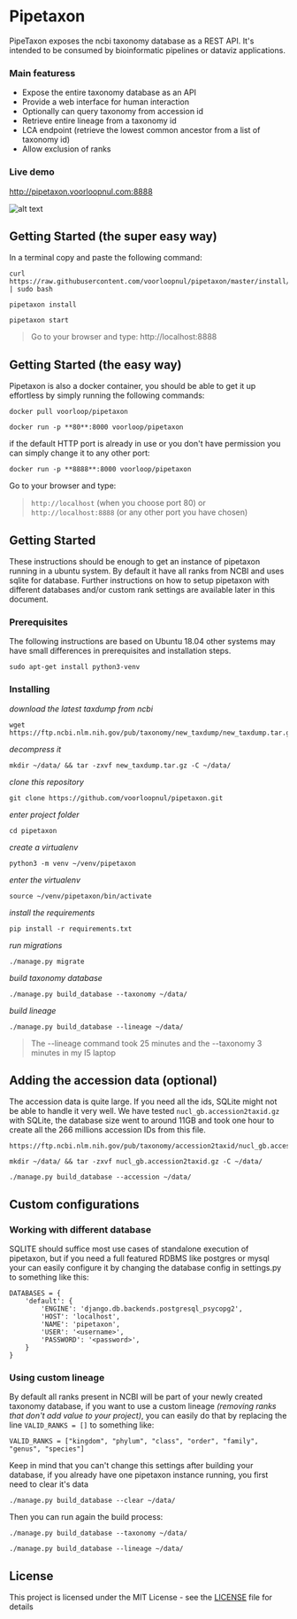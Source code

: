 # Pipetaxon

PipeTaxon exposes the ncbi taxonomy database as a REST API. It's intended to be consumed by bioinformatic pipelines or dataviz applications.

### Main featuress

 - Expose the entire taxonomy database as an API
 - Provide a web interface for human interaction
 - Optionally can query taxonomy from accession id
 - Retrieve entire lineage from a taxonomy id
 - LCA endpoint (retrieve the lowest common ancestor from a list of taxonomy id) 
 - Allow exclusion of ranks

### Live demo

http://pipetaxon.voorloopnul.com:8888


![alt text](https://i.imgur.com/A7Vxzq9.png)

## Getting Started (the super easy way)

In a terminal copy and paste the following command:
```
curl https://raw.githubusercontent.com/voorloopnul/pipetaxon/master/install/install.sh | sudo bash
```

```
pipetaxon install
```

```
pipetaxon start
```

> Go to your browser and type: http://localhost:8888
       
## Getting Started (the easy way)

Pipetaxon is also a docker container, you should be able to get it up effortless by simply running the following commands:

```
docker pull voorloop/pipetaxon
```

```
docker run -p **80**:8000 voorloop/pipetaxon
```

if the default HTTP port is already in use or you don't have permission you can simply change it to any other port:
 
```
docker run -p **8888**:8000 voorloop/pipetaxon
```

Go to your browser and type:

 > `http://localhost` (when you choose port 80) or `http://localhost:8888` (or any other port you have chosen)


## Getting Started

These instructions should be enough to get an instance of pipetaxon running in a ubuntu system. By default it have all
ranks from NCBI and uses sqlite for database. Further instructions on how to setup pipetaxon with different databases 
and/or custom rank settings are available later in this document.


### Prerequisites

The following instructions are based on Ubuntu 18.04 other systems may have small differences in prerequisites and installation steps.

```
sudo apt-get install python3-venv
```


### Installing
 

*download the latest taxdump from ncbi* 
 ```
 wget https://ftp.ncbi.nlm.nih.gov/pub/taxonomy/new_taxdump/new_taxdump.tar.gz
 ```

*decompress it*
 ```
 mkdir ~/data/ && tar -zxvf new_taxdump.tar.gz -C ~/data/
 ```

*clone this repository* 
 ```
 git clone https://github.com/voorloopnul/pipetaxon.git
 ```

*enter project folder*
 ```
 cd pipetaxon
 ```

*create a virtualenv* 
  ```
 python3 -m venv ~/venv/pipetaxon
 ```

*enter the virtualenv*
 ```
 source ~/venv/pipetaxon/bin/activate
 ```

*install the requirements* 
 ```
 pip install -r requirements.txt
 ```

*run migrations*
 ```
 ./manage.py migrate
 ```

*build taxonomy database*
 ```
 ./manage.py build_database --taxonomy ~/data/
 ```
 
*build lineage*
 ```
 ./manage.py build_database --lineage ~/data/
 ``` 

 > The --lineage command took 25 minutes and the --taxonomy 3 minutes in my I5 laptop

## Adding the accession data (optional)

The accession data is quite large. If you need all the ids, SQLite might not be able to handle it very well.
We have tested `nucl_gb.accession2taxid.gz` with SQLite, the database size went to around 11GB and took one hour 
to create all the 266 millions accession IDs from this file.


 ```
 https://ftp.ncbi.nlm.nih.gov/pub/taxonomy/accession2taxid/nucl_gb.accession2taxid.gz
 ```

 ```
 mkdir ~/data/ && tar -zxvf nucl_gb.accession2taxid.gz -C ~/data/
 ```

 ```
 ./manage.py build_database --accession ~/data/
 ```

## Custom configurations 

### Working with different database

SQLITE should suffice most use cases of standalone execution of pipetaxon, but if you need a full featured RDBMS like
postgres or mysql your can easily configure it by changing the database config in settings.py to something like this:

```
DATABASES = {
    'default': {
        'ENGINE': 'django.db.backends.postgresql_psycopg2',
        'HOST': 'localhost',
        'NAME': 'pipetaxon',
        'USER': '<username>',
        'PASSWORD': '<password>',
    }
}

```

### Using custom lineage

By default all ranks present in NCBI will be part of your newly created taxonomy database, if you want to use a custom lineage
*(removing ranks that don't add value to your project)*, you can easily do that by replacing the line `VALID_RANKS = []` to something like:
 
 ```
 VALID_RANKS = ["kingdom", "phylum", "class", "order", "family", "genus", "species"]
 ``` 
 
Keep in mind that you can't change this settings after building your database, if you already have one pipetaxon instance running, you first
need to clear it's data

```
./manage.py build_database --clear ~/data/
```

Then you can run again the build process:

 ```
 ./manage.py build_database --taxonomy ~/data/ 
 ```
 
 ```
 ./manage.py build_database --lineage ~/data/
 ``` 


## License

This project is licensed under the MIT License - see the [LICENSE](LICENSE) file for details
